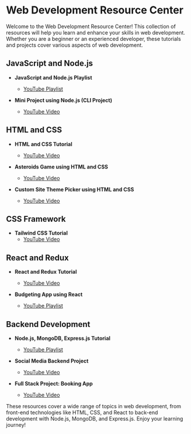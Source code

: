# Web Development Resource Center

Welcome to the Web Development Resource Center! This collection of resources will help you learn and enhance your skills in web development. Whether you are a beginner or an experienced developer, these tutorials and projects cover various aspects of web development.



## JavaScript and Node.js

- **JavaScript and Node.js Playlist**
  - [YouTube Playlist](https://www.youtube.com/playlist?list=PLRAV69dS1uWSxUIk5o3vQY2-_VKsOpXLD)

- **Mini Project using Node.js (CLI Project)**
  - [YouTube Video](https://www.youtube.com/watch?v=KD9xWuprK-4&list=PL-Jc9J83PIiGT2wmeqRM6ZcjdsqlFvDMz&index=6&t=5s&ab_channel=Pepcoding)

## HTML and CSS

- **HTML and CSS Tutorial**
  - [YouTube Video](https://www.youtube.com/watch?v=a_iQb1lnAEQ)

- **Asteroids Game using HTML and CSS**
  - [YouTube Video](https://youtu.be/NYeLT2IoJ5k)

- **Custom Site Theme Picker using HTML and CSS**
  - [YouTube Video](https://www.youtube.com/watch?v=EHKW1uBAxeg)

## CSS Framework

- **Tailwind CSS Tutorial**
  - [YouTube Video](https://youtu.be/_9mTJ84uL1Q)

## React and Redux

- **React and Redux Tutorial**
  - [YouTube Video](https://www.youtube.com/watch?v=2-crBg6wpp0)

- **Budgeting App using React**
  - [YouTube Playlist](https://www.youtube.com/playlist?list=PL4cUxeGkcC9iNnY07bh_UPaRIQZcJfARY)

## Backend Development

- **Node.js, MongoDB, Express.js Tutorial**
  - [YouTube Playlist](https://www.youtube.com/playlist?list=PL-Jc9J83PIiEnK1q9tuVrrORqKBexcE_J)

- **Social Media Backend Project**
  - [YouTube Video](https://www.youtube.com/watch?v=_ee38nL13mE&t=311s&ab_channel=IndianCoders)

- **Full Stack Project: Booking App**
  - [YouTube Video](https://www.youtube.com/watch?v=MpQbwtSiZ7E&t=14454s&ab_channel=CodingWithDawid)

These resources cover a wide range of topics in web development, from front-end technologies like HTML, CSS, and React to back-end development with Node.js, MongoDB, and Express.js. Enjoy your learning journey!